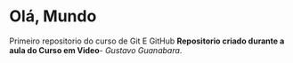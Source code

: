 # Olá, Mundo
Primeiro repositorio do curso de Git E GitHub
**Repositorio criado durante a aula do Curso em Video**- *Gustavo Guanabara*.
